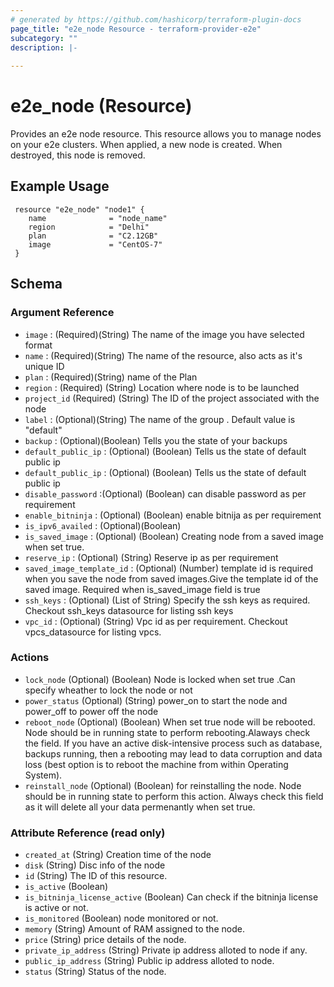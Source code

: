 ```yaml
---
# generated by https://github.com/hashicorp/terraform-plugin-docs
page_title: "e2e_node Resource - terraform-provider-e2e"
subcategory: ""
description: |-
  
---
```


# e2e_node (Resource)
Provides an e2e node resource.
This resource allows you to manage nodes on your e2e clusters. When applied, a new node is created. When destroyed, this node is removed.


<!-- schema generated by tfplugindocs -->
## Example Usage
```hcl
 resource "e2e_node" "node1" {
	name              = "node_name"
    region            = "Delhi"
    plan              = "C2.12GB"
    image             = "CentOS-7"
 }
```
## Schema

### Argument Reference

- `image` : (Required)(String) The name of the image you have selected format 
- `name` : (Required)(String) The name of the resource, also acts as it's unique ID
- `plan` : (Required)(String) name of the Plan
- `region` : (Required) (String) Location where node is to be launched
- `project_id` (Required) (String) The ID of the project associated with the node
- `label` : (Optional)(String) The name of the group . Default value is "default"
- `backup` : (Optional)(Boolean) Tells you the state of your backups
- `default_public_ip` : (Optional) (Boolean) Tells us the state of default public ip
- `default_public_ip` : (Optional) (Boolean) Tells us the state of default public ip
- `disable_password` :(Optional) (Boolean) can disable password as per requirement
- `enable_bitninja` : (Optional) (Boolean) enable bitnija as per requirement
- `is_ipv6_availed` : (Optional)(Boolean)
- `is_saved_image` : (Optional) (Boolean)  Creating node from a saved image when set true.
- `reserve_ip` : (Optional) (String) Reserve ip as per  requirement
- `saved_image_template_id` :  (Optional) (Number) template id  is required when you save the node from saved images.Give the template id of the saved image. Required when is_saved_image field is true
- `ssh_keys` : (Optional) (List of String) Specify the ssh keys as required. Checkout ssh_keys datasource for listing ssh keys
- `vpc_id` : (Optional) (String) Vpc id as per requirement. Checkout vpcs_datasource for listing vpcs.

### Actions

- `lock_node` (Optional) (Boolean) Node is locked when set true .Can specify wheather to lock the node or not
- `power_status` (Optional) (String) power_on to start the node and power_off to power off the node
- `reboot_node` (Optional) (Boolean) When set true node will be rebooted. Node should be in running state to perform rebooting.Alaways check the field. If you have an active disk-intensive process such as database, backups running, then a rebooting may lead to data corruption and data loss (best option is to reboot the machine from within Operating System).
- `reinstall_node` (Optional) (Boolean) for reinstalling the node. Node should be in running state to perform this action. Always check this field as it will delete all your data permenantly when set true.

### Attribute Reference  (read only)

- `created_at` (String) Creation time of the node
- `disk` (String) Disc info of the node
- `id` (String) The ID of this resource.
- `is_active` (Boolean)
- `is_bitninja_license_active` (Boolean) Can check if the bitninja license is active or not.
- `is_monitored` (Boolean) node monitored or not.
- `memory` (String) Amount of RAM assigned to the node.
- `price` (String) price details of the node.
- `private_ip_address` (String) Private ip address alloted to node if any.
- `public_ip_address` (String) Public ip address alloted to node.
- `status` (String) Status of the node.


